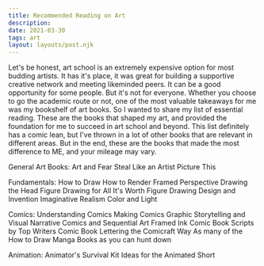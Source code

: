 ```yaml
---
title: Recommended Reading on Art
description: 
date: 2021-03-30
tags: art
layout: layouts/post.njk
---
```


Let's be honest, art school is an extremely expensive option for most budding artists. It has it's place, it was great for building a supportive creative network and meeting likeminded peers. It can be a good opportunity for some people. But it's not for everyone. Whether you choose to go the academic route or not, one of the most valuable takeaways for me was my bookshelf of art books. So I wanted to share my list of essential reading. These are the books that shaped my art, and provided the foundation for me to succeed in art school and beyond. This list definitely has a comic lean, but I've thrown in a lot of other books that are relevant in different areas. But in the end, these are the books that made the most difference to ME, and your mileage may vary.

General Art Books:
Art and Fear
Steal Like an Artist
Picture This

Fundamentals:
How to Draw
How to Render
Framed Perspective
Drawing the Head
Figure Drawing for All It's Worth
Figure Drawing Design and Invention
Imaginative Realism
Color and Light

Comics:
Understanding Comics
Making Comics
Graphic Storytelling and Visual Narrative
Comics and Sequential Art
Framed Ink
Comic Book Scripts by Top Writers
Comic Book Lettering the Comicraft Way
As many of the How to Draw Manga Books as you can hunt down

Animation:
Animator's Survival Kit
Ideas for the Animated Short